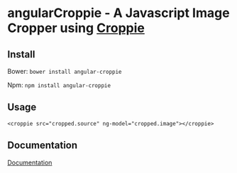 # angularCroppie - A Javascript Image Cropper using [Croppie](https://github.com/Foliotek/Croppie)


## Install
Bower: `bower install angular-croppie`

Npm: `npm install angular-croppie`

## Usage

```
<croppie src="cropped.source" ng-model="cropped.image"></croppie>
```

## Documentation
[Documentation](http://foliotek.github.io/Croppie#documentation)

